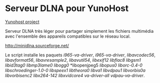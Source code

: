 Serveur DLNA pour YunoHost
==================

[Yunohost project](https://yunohost.org/#/)

Serveur DLNA très léger pour partager simplement les fichiers multimédia avec l'ensemble des appareils compatibles sur le réseau local.

http://minidlna.sourceforge.net/

Le script installe les paquets *i965-va-driver*, *i965-va-driver*, *libavcodec56*, *libavformat56*, *libavresample2*, *libavutil54*, *libexif12* *libflac8* *libgsm1* *libid3tag0* *libmp3lame0* *libogg0* *libopenjpeg5 *libopus0* *liborc-0.4-0* *libschroedinger-1.0-0* *libspeex1* *libtheora0* *libva1* *libvdpau1* *libvorbis0a* *libvorbisenc2* *libx264-142* *libxvidcore4* *va-driver-all* *vdpau-va-driver*.